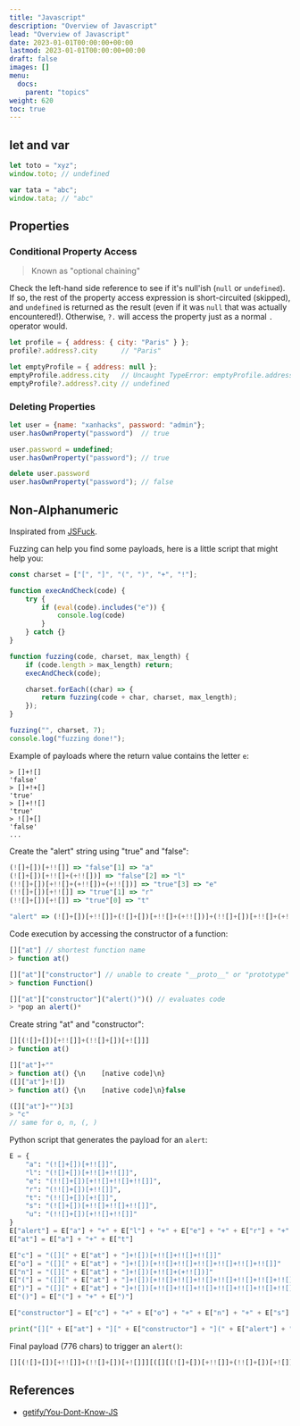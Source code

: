 ```yaml
---
title: "Javascript"
description: "Overview of Javascript"
lead: "Overview of Javascript"
date: 2023-01-01T00:00:00+00:00
lastmod: 2023-01-01T00:00:00+00:00
draft: false
images: []
menu:
  docs:
    parent: "topics"
weight: 620
toc: true
---
```


## let and var

```js
let toto = "xyz";
window.toto; // undefined

var tata = "abc";
window.tata; // "abc"
```

## Properties

### Conditional Property Access

> Known as "optional chaining"

Check the left-hand side reference to see if it's null'ish (`null` or `undefined`). If so, the rest of the property access expression is short-circuited (skipped), and `undefined` is returned as the result (even if it was `null` that was actually encountered!). Otherwise, `?.` will access the property just as a normal `.` operator would.

```js
let profile = { address: { city: "Paris" } };
profile?.address?.city      // "Paris"

let emptyProfile = { address: null };
emptyProfile.address.city   // Uncaught TypeError: emptyProfile.address is null
emptyProfile?.address?.city // undefined
```

### Deleting Properties

```js
let user = {name: "xanhacks", password: "admin"};
user.hasOwnProperty("password")  // true

user.password = undefined;
user.hasOwnProperty("password"); // true

delete user.password
user.hasOwnProperty("password"); // false
```

## Non-Alphanumeric

Inspirated from [JSFuck](https://github.com/aemkei/jsfuck/blob/main/jsfuck.js).

Fuzzing can help you find some payloads, here is a little script that might help you:

```js
const charset = ["[", "]", "(", ")", "+", "!"];

function execAndCheck(code) {
	try {
		if (eval(code).includes("e")) {
			console.log(code)
		}
	} catch {}
}

function fuzzing(code, charset, max_length) {
	if (code.length > max_length) return;
	execAndCheck(code);

	charset.forEach((char) => {
		return fuzzing(code + char, charset, max_length);
	});
}

fuzzing("", charset, 7);
console.log("fuzzing done!");
```

Example of payloads where the return value contains the letter `e`:

```
> []+![]
'false'
> []+!+[]
'true'
> []+!![]
'true'
> ![]+[]
'false'
...
```

Create the "alert" string using "true" and "false":

```js
(![]+[])[+!![]] => "false"[1] => "a"
(![]+[])[+!![]+(+!![])] => "false"[2] => "l"
(!![]+[])[+!![]+(+!![])+(+!![])] => "true"[3] => "e"
(!![]+[])[+!![]] => "true"[1] => "r"
(!![]+[])[+![]] => "true"[0] => "t"

"alert" => (![]+[])[+!![]]+(![]+[])[+!![]+(+!![])]+(!![]+[])[+!![]+(+!![])+(+!![])]+(!![]+[])[+!![]]+(!![]+[])[+![]]
```

Code execution by accessing the constructor of a function:

```js
[]["at"] // shortest function name
> function at()

[]["at"]["constructor"] // unable to create "__proto__" or "prototype" string
> function Function()

[]["at"]["constructor"]("alert()")() // evaluates code
> *pop an alert()*
```

Create string "at" and "constructor":

```js
[][(![]+[])[+!![]]+(!![]+[])[+![]]]
> function at()

[]["at"]+""
> function at() {\n    [native code]\n}
([]["at"]+![])
> function at() {\n    [native code]\n}false

([]["at"]+"")[3]
> "c"
// same for o, n, (, )
```

Python script that generates the payload for an `alert`:

```python
E = {
	"a": "(![]+[])[+!![]]",
	"l": "(![]+[])[+!![]+!![]]",
	"e": "(!![]+[])[+!![]+!![]+!![]]",
	"r": "(!![]+[])[+!![]]",
	"t": "(!![]+[])[+![]]",
	"s": "(![]+[])[+!![]+!![]+!![]]",
	"u": "(!![]+[])[+!![]+!![]]"
}
E["alert"] = E["a"] + "+" + E["l"] + "+" + E["e"] + "+" + E["r"] + "+" + E["t"]
E["at"] = E["a"] + "+" + E["t"]

E["c"] = "([][" + E["at"] + "]+![])[+!![]+!![]+!![]]"
E["o"] = "([][" + E["at"] + "]+![])[+!![]+!![]+!![]+!![]+!![]+!![]]"
E["n"] = "([][" + E["at"] + "]+![])[+!![]+(+!![])]"
E["("] = "([][" + E["at"] + "]+![])[+!![]+!![]+!![]+!![]+!![]+!![]+!![]+!![]+!![]+!![]+!![]]"
E[")"] = "([][" + E["at"] + "]+![])[+!![]+!![]+!![]+!![]+!![]+!![]+!![]+!![]+!![]+!![]+!![]+!![]]"
E["()"] = E["("] + "+" + E[")"]

E["constructor"] = E["c"] + "+" + E["o"] + "+" + E["n"] + "+" + E["s"] + "+" + E["t"] + "+" + E["r"] + "+" + E["u"] + "+" + E["c"] + "+" + E["t"] + "+" + E["o"] + "+" + E["r"]

print("[][" + E["at"] + "][" + E["constructor"] + "](" + E["alert"] + "+" + E["()"] + ")()")
```

Final payload (776 chars) to trigger an `alert()`:

```js
[][(![]+[])[+!![]]+(!![]+[])[+![]]][([][(![]+[])[+!![]]+(!![]+[])[+![]]]+![])[+!![]+!![]+!![]]+([][(![]+[])[+!![]]+(!![]+[])[+![]]]+![])[+!![]+!![]+!![]+!![]+!![]+!![]]+([][(![]+[])[+!![]]+(!![]+[])[+![]]]+![])[+!![]+(+!![])]+(![]+[])[+!![]+!![]+!![]]+(!![]+[])[+![]]+(!![]+[])[+!![]]+(!![]+[])[+!![]+!![]]+([][(![]+[])[+!![]]+(!![]+[])[+![]]]+![])[+!![]+!![]+!![]]+(!![]+[])[+![]]+([][(![]+[])[+!![]]+(!![]+[])[+![]]]+![])[+!![]+!![]+!![]+!![]+!![]+!![]]+(!![]+[])[+!![]]]((![]+[])[+!![]]+(![]+[])[+!![]+!![]]+(!![]+[])[+!![]+!![]+!![]]+(!![]+[])[+!![]]+(!![]+[])[+![]]+([][(![]+[])[+!![]]+(!![]+[])[+![]]]+![])[+!![]+!![]+!![]+!![]+!![]+!![]+!![]+!![]+!![]+!![]+!![]]+([][(![]+[])[+!![]]+(!![]+[])[+![]]]+![])[+!![]+!![]+!![]+!![]+!![]+!![]+!![]+!![]+!![]+!![]+!![]+!![]])()
```

## References

- [getify/You-Dont-Know-JS](https://github.com/getify/You-Dont-Know-JS/)

